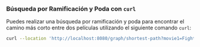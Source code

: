 ### Búsqueda por Ramificación y Poda con `curl`

Puedes realizar una búsqueda por ramificación y poda para encontrar el camino más corto entre dos películas utilizando el siguiente comando `curl`:

```bash
curl --location 'http://localhost:8080/graph/shortest-path?movie1=Fight%20Club&movie2=Inglorious%20Basterds'
